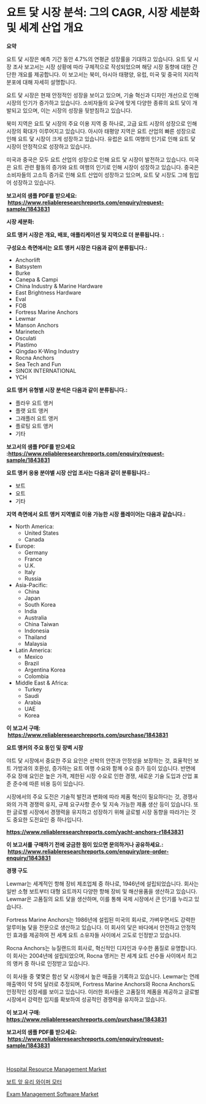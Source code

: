 <p><h1>요트 닻 시장 분석: 그의 CAGR, 시장 세분화 및 세계 산업 개요</h1></p><p><strong>요약</strong></p>
<p><p>요트 닻 시장은 예측 기간 동안 4.7%의 연평균 성장률을 기대하고 있습니다. 요트 닻 시장 조사 보고서는 시장 상황에 따라 구체적으로 작성되었으며 해당 시장 동향에 대한 간단한 개요를 제공합니다. 이 보고서는 북미, 아시아 태평양, 유럽, 미국 및 중국의 지리적 분포에 대해 자세히 설명합니다.</p><p>요트 닻 시장은 현재 안정적인 성장을 보이고 있으며, 기술 혁신과 디자인 개선으로 인해 시장의 인기가 증가하고 있습니다. 소비자들의 요구에 맞게 다양한 종류의 요트 닻이 개발되고 있으며, 이는 시장의 성장을 뒷받침하고 있습니다.</p><p>북미 지역은 요트 닻 시장의 주요 이용 지역 중 하나로, 고급 요트 시장의 성장으로 인해 시장의 확대가 이루어지고 있습니다. 아시아 태평양 지역은 요트 산업의 빠른 성장으로 인해 요트 닻 시장이 크게 성장하고 있습니다. 유럽은 요트 여행의 인기로 인해 요트 닻 시장이 안정적으로 성장하고 있습니다.</p><p>미국과 중국은 모두 요트 산업의 성장으로 인해 요트 닻 시장이 발전하고 있습니다. 미국은 요트 관련 활동의 증가와 요트 여행의 인기로 인해 시장이 성장하고 있습니다. 중국은 소비자들의 고소득 증가로 인해 요트 산업이 성장하고 있으며, 요트 닻 시장도 그에 힘입어 성장하고 있습니다.</p></p>
<p><strong>보고서의 샘플 PDF를 받으세요: &nbsp;<a href="https://www.reliableresearchreports.com/enquiry/request-sample/1843831">https://www.reliableresearchreports.com/enquiry/request-sample/1843831</a></strong></p>
<p><strong>시장 세분화:</strong></p>
<p><strong> 요트 앵커 시장은 개요, 배포, 애플리케이션 및 지역으로 더 분류됩니다. :</strong></p>
<p><strong>구성요소 측면에서는 요트 앵커 시장은 다음과 같이 분류됩니다.:</strong></p>
<p><ul><li>Anchorlift</li><li>Batsystem</li><li>Burke</li><li>Canepa & Campi</li><li>China Industry & Marine Hardware</li><li>East Brightness Hardware</li><li>Eval</li><li>FOB</li><li>Fortress Marine Anchors</li><li>Lewmar</li><li>Manson Anchors</li><li>Marinetech</li><li>Osculati</li><li>Plastimo</li><li>Qingdao K-Wing Industry</li><li>Rocna Anchors</li><li>Sea Tech and Fun</li><li>SINOX INTERNATIONAL</li><li>YCH</li></ul></p>
<p><strong> 요트 앵커 유형별 시장 분석은 다음과 같이 분류됩니다.:</strong></p>
<p><ul><li>플라우 요트 앵커</li><li>플랫 요트 앵커</li><li>그래플러 요트 앵커</li><li>플로팅 요트 앵커</li><li>기타</li></ul></p>
<p><strong>보고서의 샘플 PDF를 받으세요 :<a href="https://www.reliableresearchreports.com/enquiry/request-sample/1843831">https://www.reliableresearchreports.com/enquiry/request-sample/1843831</a></strong></p>
<p><strong> 요트 앵커 응용 분야별 시장 산업 조사는 다음과 같이 분류됩니다.:</strong></p>
<p><ul><li>보트</li><li>요트</li><li>기타</li></ul></p>
<p><strong>지역 측면에서 요트 앵커 지역별로 이용 가능한 시장 플레이어는 다음과 같습니다.:</strong></p>
<p><ul>
    <li>
        North America:
        <ul>
            <li>United States</li>
            <li>Canada</li>
        </ul>
    </li>
    <li>
        Europe:
        <ul>
            <li>Germany</li>
            <li>France</li>
            <li>U.K.</li>
            <li>Italy</li>
            <li>Russia</li>
        </ul>
    </li>
    <li>
        Asia-Pacific:
        <ul>
            <li>China</li>
            <li>Japan</li>
            <li>South Korea</li>
            <li>India</li>
            <li>Australia</li>
            <li>China Taiwan</li>
            <li>Indonesia</li>
            <li>Thailand</li>
            <li>Malaysia</li>
        </ul>
    </li>
    <li>
        Latin America:
        <ul>
            <li>Mexico</li>
            <li>Brazil</li>
            <li>Argentina Korea</li>
            <li>Colombia</li>
        </ul>
    </li>
    <li>
        Middle East & Africa:
        <ul>
            <li>Turkey</li>
            <li>Saudi</li>
            <li>Arabia</li>
            <li>UAE</li>
            <li>Korea</li>
        </ul>
    </li>
    </ul></p>
<p><strong>이 보고서 구매: &nbsp;<a href="https://www.reliableresearchreports.com/purchase/1843831">https://www.reliableresearchreports.com/purchase/1843831</a></strong></p>
<p><strong>요트 앵커의 주요 동인 및 장벽 시장</strong></p>
<p><p>야트 닻 시장에서 중요한 주요 요인은 선박의 안전과 안정성을 보장하는 것, 효율적인 보트 가방과의 호환성, 증가하는 요트 여행 수요와 함께 수요 증가 등이 있습니다. 반면에 주요 장애 요인은 높은 가격, 제한된 시장 수요로 인한 경쟁, 새로운 기술 도입과 산업 표준 준수에 따른 비용 등이 있습니다.</p><p>시장에서의 주요 도전은 기술적 발전과 변화에 따라 제품 혁신이 필요하다는 것, 경쟁사와의 가격 경쟁력 유지, 규제 요구사항 준수 및 지속 가능한 제품 생산 등이 있습니다. 또한 글로벌 시장에서 경쟁력을 유지하고 성장하기 위해 글로벌 시장 동향을 따라가는 것도 중요한 도전요인 중 하나입니다.</p></p>
<p><strong><a href="https://www.reliableresearchreports.com/yacht-anchors-r1843831">https://www.reliableresearchreports.com/yacht-anchors-r1843831</a></strong></p>
<p><strong>이 보고서를 구매하기 전에 궁금한 점이 있으면 문의하거나 공유하세요.: &nbsp;<a href="https://www.reliableresearchreports.com/enquiry/pre-order-enquiry/1843831">https://www.reliableresearchreports.com/enquiry/pre-order-enquiry/1843831</a></strong></p>
<p><strong>경쟁 구도</strong></p>
<p><p>Lewmar는 세계적인 항해 장비 제조업체 중 하나로, 1946년에 설립되었습니다. 회사는 일반 소형 보트부터 대형 요트까지 다양한 항해 장비 및 해산용품을 생산하고 있습니다. Lewmar은 고품질의 요트 닻을 생산하며, 이를 통해 국제 시장에서 큰 인기를 누리고 있습니다.</p><p>Fortress Marine Anchors는 1986년에 설립된 미국의 회사로, 가벼우면서도 강력한 알루미늄 닻을 전문으로 생산하고 있습니다. 이 회사의 닻은 바다에서 안전하고 안정적인 효과를 제공하여 전 세계 요트 소유자들 사이에서 고도로 인정받고 있습니다.</p><p>Rocna Anchors는 뉴질랜드의 회사로, 혁신적인 디자인과 우수한 품질로 유명합니다. 이 회사는 2004년에 설립되었으며, Rocna 앵커는 전 세계 요트 선수들 사이에서 최고의 앵커 중 하나로 인정받고 있습니다.</p><p>이 회사들 중 몇몇은 함선 닻 시장에서 높은 매출을 기록하고 있습니다. Lewmar는 연례 매출액이 약 5억 달러로 추정되며, Fortress Marine Anchors와 Rocna Anchors도 안정적인 성장세를 보이고 있습니다. 이러한 회사들은 고품질의 제품을 제공하고 글로벌 시장에서 강력한 입지를 확보하여 성공적인 경쟁력을 유지하고 있습니다.</p></p>
<p><strong>이 보고서 구매: &nbsp; <a href="https://www.reliableresearchreports.com/purchase/1843831">https://www.reliableresearchreports.com/purchase/1843831</a></strong></p>
<p><strong>보고서의 샘플 PDF를 받으세요: &nbsp;<a href="https://www.reliableresearchreports.com/enquiry/request-sample/1843831">https://www.reliableresearchreports.com/enquiry/request-sample/1843831</a></strong><strong></strong></p>
<p>&nbsp;</p>
<p><p><a href="https://github.com/Glendatilghmankmgz0rbhwpy/Market-Research-Report-List-2/blob/main/hospital-resource-management-market.md">Hospital Resource Management Market</a></p><p><a href="https://github.com/fernandotryO5lson96765/Market-Research-Report-List-1/blob/main/835991322555.md">보트 앞 유리 와이퍼 모터</a></p><p><a href="https://github.com/dx0328/Market-Research-Report-List-2/blob/main/exam-management-software-market.md">Exam Management Software Market</a></p></p>